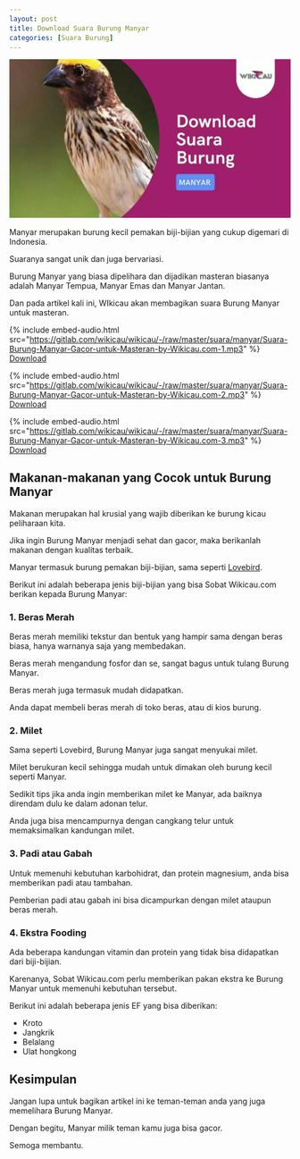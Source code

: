 ```yaml
---
layout: post
title: Download Suara Burung Manyar
categories: [Suara Burung]
---
```


![](/images/suara-manyar.webp)

Manyar merupakan burung kecil pemakan biji-bijian yang cukup digemari di Indonesia.

Suaranya sangat unik dan juga bervariasi.

Burung Manyar yang biasa dipelihara dan dijadikan masteran biasanya adalah Manyar Tempua, Manyar Emas dan Manyar Jantan.

Dan pada artikel kali ini, WIkicau akan membagikan suara Burung Manyar untuk masteran.

{% include embed-audio.html src="https://gitlab.com/wikicau/wikicau/-/raw/master/suara/manyar/Suara-Burung-Manyar-Gacor-untuk-Masteran-by-Wikicau.com-1.mp3" %}
[Download](http://bit.ly/2XrBUE2)

{% include embed-audio.html src="https://gitlab.com/wikicau/wikicau/-/raw/master/suara/manyar/Suara-Burung-Manyar-Gacor-untuk-Masteran-by-Wikicau.com-2.mp3" %}
[Download](http://bit.ly/2XmjFQz)

{% include embed-audio.html src="https://gitlab.com/wikicau/wikicau/-/raw/master/suara/manyar/Suara-Burung-Manyar-Gacor-untuk-Masteran-by-Wikicau.com-3.mp3" %}
[Download](http://bit.ly/2ZHIB2v)

## Makanan-makanan yang Cocok untuk Burung Manyar

Makanan merupakan hal krusial yang wajib diberikan ke burung kicau peliharaan kita.

Jika ingin Burung Manyar menjadi sehat dan gacor, maka berikanlah makanan dengan kualitas terbaik.

Manyar termasuk burung pemakan biji-bijian, sama seperti [Lovebird](https://wikicau.com/suara-lovebird/).

Berikut ini adalah beberapa jenis biji-bijian yang bisa Sobat Wikicau.com berikan kepada Burung Manyar:

### 1. Beras Merah

Beras merah memiliki tekstur dan bentuk yang hampir sama dengan beras biasa, hanya warnanya saja yang membedakan.

Beras merah mengandung fosfor dan se, sangat bagus untuk tulang Burung Manyar.

Beras merah juga termasuk mudah didapatkan.

Anda dapat membeli beras merah di toko beras, atau di kios burung.

### 2. Milet

Sama seperti Lovebird, Burung Manyar juga sangat menyukai milet.

Milet berukuran kecil sehingga mudah untuk dimakan oleh burung kecil seperti Manyar.

Sedikit tips jika anda ingin memberikan milet ke Manyar, ada baiknya direndam dulu ke dalam adonan telur.

Anda juga bisa mencampurnya dengan cangkang telur untuk memaksimalkan kandungan milet.

### 3. Padi atau Gabah

Untuk memenuhi kebutuhan karbohidrat, dan protein magnesium, anda bisa memberikan padi atau tambahan.

Pemberian padi atau gabah ini bisa dicampurkan dengan milet ataupun beras merah.

### 4. Ekstra Fooding

Ada beberapa kandungan vitamin dan protein yang tidak bisa didapatkan dari biji-bijian.

Karenanya, Sobat Wikicau.com perlu memberikan pakan ekstra ke Burung Manyar untuk memenuhi kebutuhan tersebut.

Berikut ini adalah beberapa jenis EF yang bisa diberikan:

- Kroto
- Jangkrik
- Belalang
- Ulat hongkong

## Kesimpulan

Jangan lupa untuk bagikan artikel ini ke teman-teman anda yang juga memelihara Burung Manyar.

Dengan begitu, Manyar milik teman kamu juga bisa gacor.

Semoga membantu.